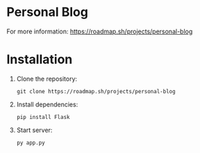 # Personal Blog
For more information: https://roadmap.sh/projects/personal-blog
# Installation
1. Clone the repository:
   
   ```
   git clone https://roadmap.sh/projects/personal-blog
2. Install dependencies:

   ```
   pip install Flask
3. Start server:

   ```
   py app.py
